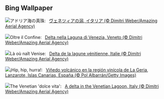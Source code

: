 ## Bing Wallpaper
![](https://www.bing.com/th?id=OHR.VeniceLagoon_JA-JP6789116059_UHD.jpg&w=1000)アドリア海の真珠:&nbsp;&ensp;[ヴェネツィアの潟, イタリア (© Dimitri Weber/Amazing Aerial Agency)](https://www.bing.com/th?id=OHR.VeniceLagoon_JA-JP6789116059_UHD.jpg)
<br><br/>
![](https://www.bing.com/th?id=OHR.VeniceLagoon_IT-IT7176917574_UHD.jpg&w=1000)Oltre il Confine:&nbsp;&ensp;[Delta nella Laguna di Venezia, Veneto   (© Dimitri Weber/Amazing Aerial Agency)](https://www.bing.com/th?id=OHR.VeniceLagoon_IT-IT7176917574_UHD.jpg)
<br><br/>
![](https://www.bing.com/th?id=OHR.VeniceLagoon_FR-FR5243058604_UHD.jpg&w=1000)Là où naît Venise:&nbsp;&ensp;[Delta de la lagune vénitienne, Italie (© Dimitri Weber/Amazing Aerial Agency)](https://www.bing.com/th?id=OHR.VeniceLagoon_FR-FR5243058604_UHD.jpg)
<br><br/>
![](https://www.bing.com/th?id=OHR.LaGeriaLanzarote_ES-ES6158465086_UHD.jpg&w=1000)¡Hip, hip, hurra!:&nbsp;&ensp;[Viñedo volcánico en la región vinícola de La Geria, Lanzarote, Islas Canarias, España (© Pol Albarrán/Getty Images)](https://www.bing.com/th?id=OHR.LaGeriaLanzarote_ES-ES6158465086_UHD.jpg)
<br><br/>
![](https://www.bing.com/th?id=OHR.VeniceLagoon_EN-GB1187666352_UHD.jpg&w=1000)The Venetian 'dolce vita':&nbsp;&ensp;[A delta in the Venetian Lagoon, Italy   (© Dimitri Weber/Amazing Aerial Agency)](https://www.bing.com/th?id=OHR.VeniceLagoon_EN-GB1187666352_UHD.jpg)
<br><br/>
